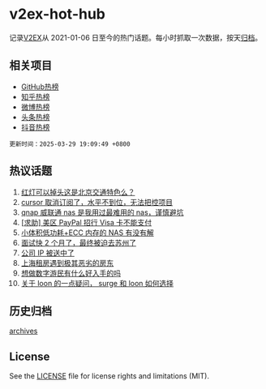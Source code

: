 # v2ex-hot-hub

 记录[V2EX](https://www.v2ex.com/)从 2021-01-06 日至今的热门话题。每小时抓取一次数据，按天[归档](archives)。
 
 ## 相关项目

- [GitHub热榜](https://github.com/lonnyzhang423/github-hot-hub)
- [知乎热榜](https://github.com/lonnyzhang423/zhihu-hot-hub)
- [微博热榜](https://github.com/lonnyzhang423/weibo-hot-hub)
- [头条热榜](https://github.com/lonnyzhang423/toutiao-hot-hub)
- [抖音热榜](https://github.com/lonnyzhang423/douyin-hot-hub)


 `更新时间：2025-03-29 19:09:49 +0800`

## 热议话题

1. [红灯可以掉头这是北京交通特色么？](https://www.v2ex.com/t/1121902)
1. [cursor 取消订阅了，水平不到位，无法把控项目](https://www.v2ex.com/t/1121897)
1. [qnap 威联通 nas 是我用过最难用的 nas，谨慎避坑](https://www.v2ex.com/t/1121877)
1. [[求助] 美区 PayPal 招行 Visa 卡不能支付](https://www.v2ex.com/t/1121918)
1. [小体积低功耗+ECC 内存的 NAS 有没有解](https://www.v2ex.com/t/1121941)
1. [面试快 2 个月了，最终被迫去苏州了](https://www.v2ex.com/t/1121886)
1. [公司 IP 被送中了](https://www.v2ex.com/t/1121926)
1. [上海租房遇到极其恶劣的房东](https://www.v2ex.com/t/1121858)
1. [想做数字游民有什么好入手的吗](https://www.v2ex.com/t/1121915)
1. [关于 loon 的一点疑问， surge 和 loon 如何选择](https://www.v2ex.com/t/1121952)

## 历史归档

[archives](archives)

## License

See the [LICENSE](LICENSE) file for license rights and limitations (MIT).
